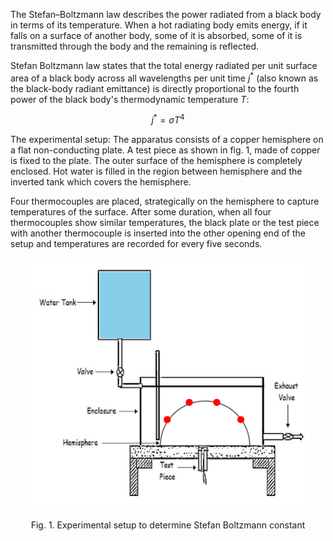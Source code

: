 The Stefan–Boltzmann law describes the power radiated from a black body in terms of its temperature.
When a hot radiating body emits energy, if it falls on a surface of another body, some of it is absorbed, some of it is transmitted through the body and the remaining is reflected.

Stefan Boltzmann law states that the total energy radiated per unit surface area of a black body across all wavelengths per unit time $j^*$ (also known as the black-body radiant emittance) is directly proportional to the fourth power of the black body's thermodynamic temperature $T$:

<center>

<!-- ![Alt text](images/1.png) -->

$j^* = σ T^4$

</center>

The experimental setup:
The apparatus consists of a copper hemisphere on a flat non-conducting plate. A test piece as shown in fig. 1, made of copper is fixed to the plate. The outer surface of the hemisphere is completely enclosed. Hot water is filled in the region between hemisphere and the inverted tank which covers the hemisphere.

Four thermocouples are placed, strategically on the hemisphere to capture temperatures of the surface. After some duration, when all four thermocouples show similar temperatures, the black plate or the test piece with another thermocouple is inserted into the other opening end of the setup and temperatures are recorded for every five seconds.

<center>

![Alt text](images/2.png)

Fig. 1. Experimental setup to determine Stefan Boltzmann constant

</center>
